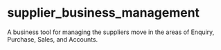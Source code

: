 # supplier_business_management
A business tool for managing the suppliers move in the areas of Enquiry, Purchase, Sales, and Accounts. 
